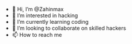 - 👋 Hi, I’m @Zahinmax
- 👀 I’m interested in hacking 
- 🌱 I’m currently learning coding 
- 💞️ I’m looking to collaborate on skilled hackers 
- 📫 How to reach me 

<!---
Zahinmax/Zahinmax is a ✨ special ✨ repository because its `README.md` (this file) appears on your GitHub profile.
You can click the Preview link to take a look at your changes.
--->
